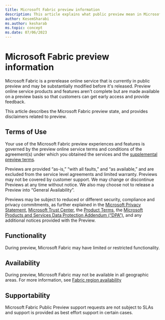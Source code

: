 ```yaml
---
title: Microsoft Fabric preview information
description: This article explains what public preview mean in Microsoft Fabric.
author: KesemSharabi
ms.author: kesharab
ms.topic: concept
ms.date: 07/06/2023
---
```


# Microsoft Fabric preview information

Microsoft Fabric is a prerelease online service that is currently in public preview and may be substantially modified before it's released. Preview online service products and features aren't complete but are made available on a preview basis so that customers can get early access and provide feedback.

This article describes the Microsoft Fabric preview state, and provides disclaimers related to preview.

## Terms of Use

Your use of the Microsoft Fabric preview experiences and features is governed by the preview online service terms and conditions of the agreement(s) under which you obtained the services and the [supplemental preview terms](https://azure.microsoft.com/support/legal/preview-supplemental-terms/).

Previews are provided “as-is,” “with all faults,” and “as available,” and are excluded from the service level agreements and limited warranty. Previews may not be covered by customer support. We may change or discontinue Previews at any time without notice. We also may choose not to release a Preview into “General Availability”.

Previews may be subject to reduced or different security, compliance and privacy commitments, as further explained in the [Microsoft Privacy Statement](https://go.microsoft.com/fwlink/?LinkId=521839), [Microsoft Trust Center](https://go.microsoft.com/fwlink/?linkid=2179910), the [Product Terms](https://go.microsoft.com/fwlink/?linkid=2173816), the [Microsoft Products and Services Data Protection Addendum (“DPA”)](https://go.microsoft.com/fwlink/?linkid=2153219), and any additional notices provided with the Preview.

## Functionality

During preview, Microsoft Fabric may have limited or restricted functionality.

## Availability

During preview, Microsoft Fabric may not be available in all geographic areas. For more information, see [Fabric region availability](../admin/region-availability.md)

## Supportability

Microsoft Fabric Public Preview support requests are not subject to SLAs and support is provided as best effort support in certain cases.
